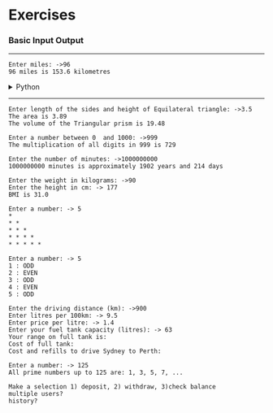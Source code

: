 # Exercises

### Basic Input Output
---
```
Enter miles: ->96
96 miles is 153.6 kilometres
```
<details>
  <summary>Python</summary>

  ```
  python code
  ```
</details>

---
```
Enter length of the sides and height of Equilateral triangle: ->3.5
The area is 3.89
The volume of the Triangular prism is 19.48
```
```
Enter a number between 0  and 1000: ->999
The multiplication of all digits in 999 is 729
```
```
Enter the number of minutes: ->1000000000
1000000000 minutes is approximately 1902 years and 214 days
```
```
Enter the weight in kilograms: ->90
Enter the height in cm: -> 177
BMI is 31.0
```
```
Enter a number: -> 5
*
* *
* * *
* * * *
* * * * *
```
```
Enter a number: -> 5
1 : ODD
2 : EVEN
3 : ODD
4 : EVEN
5 : ODD
```
```
Enter the driving distance (km): ->900
Enter litres per 100km: -> 9.5
Enter price per litre: -> 1.4
Enter your fuel tank capacity (litres): -> 63
Your range on full tank is:
Cost of full tank:
Cost and refills to drive Sydney to Perth:
```
```
Enter a number: -> 125
All prime numbers up to 125 are: 1, 3, 5, 7, ...
```
```
Make a selection 1) deposit, 2) withdraw, 3)check balance
multiple users?
history?
```

